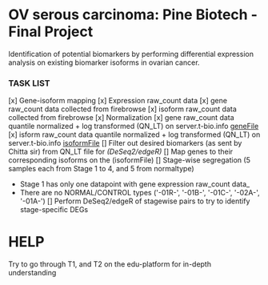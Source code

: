 # OV serous carcinoma: Pine Biotech - Final Project
Identification of potential biomarkers by performing differential expression analysis on existing biomarker isoforms in ovarian cancer.

### TASK LIST
[x] Gene-isoform mapping
[x] Expression raw_count data
   [x] gene raw_count data collected from firebrowse
   [x] isoform raw_count data collected from firebrowse
[x] Normalization
   [x] gene raw_count data quantile normalized + log transformed (QN_LT) on server.t-bio.info [geneFile](https://github.com/namhsuya/pb-ov-biomarker-identification/blob/master/not_normalized/REQUIRED_stagewise_allGenesRSEM_extracted.txt)
   [x] isform raw_count data quantile normalized + log transformed (QN_LT) on server.t-bio.info [isoformFile](https://github.com/namhsuya/pb-ov-biomarker-identification/blob/master/not_normalized/REQUIRED_stagewise_allisoformsRSEM_extracted.txt)
[] Filter out desired biomarkers (as sent by Chitta sir) from QN_LT file for _(DeSeq2/edgeR)_
[] Map genes to their corresponding isoforms on the (isoformFile)
[] Stage-wise segregation (5 samples each from Stage 1 to 4, and 5 from normaltype)
   - Stage 1 has only one datapoint with gene expression raw_count data_
   - There are no NORMAL/CONTROL types ('-01R-', '-01B-', '-01C-', '-02A-', '-01A-')
[] Perform DeSeq2/edgeR of stagewise pairs to try to identify stage-specific DEGs
	
# HELP
Try to go through T1, and T2 on the edu-platform for in-depth understanding
